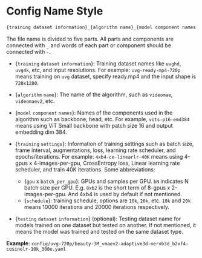 # Config Name Style

```python
{training dataset information}_{algorithm name}_{model component names [component1]_[component2]_[...]}_{training settings}_{testing dataset information}
```

The file name is divided to five parts. All parts and components are connected with `_` and words of each part or component should be connected with `-`.

* {`training` `dataset` `information`}: Training dataset names like `uvghd`, `uvg4k`, etc, and input resolutions. For example: `uvg-ready-mp4-720p` means training on `uvg` dataset, specify ready.mp4 and the input shape is `720x1280`.

* {`algorithm` `name`}: The name of the algorithm, such as `videomae`, `videomaev2`, etc.
  

* {`model` `component` `names`}: Names of the components used in the algorithm such as backbone, head, etc. For example, `vits-p16-emd384` means using ViT Small backbone with patch size 16 and output embedding dim 384.
  
* {`training` `settings`}: Information of training settings such as batch size, frame interval, augmentations, loss, learning rate scheduler, and epochs/iterations. For example: `4xb4-ce-linearlr-40K` means using 4-gpus x 4-images-per-gpu, CrossEntropy loss, Linear learning rate scheduler, and train 40K iterations. Some abbreviations:
  * {`gpu` x `batch_per_gpu`}: GPUs and samples per GPU. `bN` indicates N batch size per GPU. E.g. `8xb2` is the short term of 8-gpus x 2-images-per-gpu. And 4xb4 is used by default if not mentioned.
  * {`schedule`}: training schedule, options are `10k`, `20k`, etc. `10k` and `20k` means 10000 iterations and 20000 iterations respectively.
  
* {`testing` `dataset` `information`} (optional): Testing dataset name for models trained on one dataset but tested on another. If not mentioned, it means the model was trained and tested on the same dataset type.

**Example**: `config/uvg-720p/beauty-3M_vmaev2-adaptive3d-nervb3d_b2xf4-cosinelr-10k_300e.yaml`
